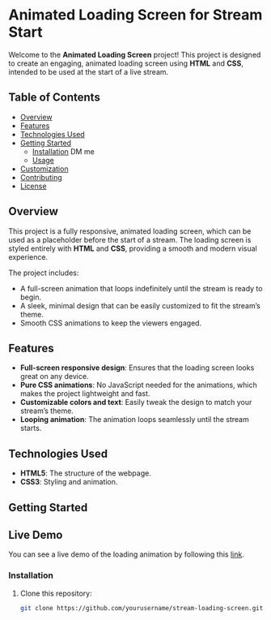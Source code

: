 # Animated Loading Screen for Stream Start

Welcome to the **Animated Loading Screen** project! This project is designed to create an engaging, animated loading screen using **HTML** and **CSS**, intended to be used at the start of a live stream.

## Table of Contents

- [Overview](#overview)
- [Features](#features)
- [Technologies Used](#technologies-used)
- [Getting Started](#getting-started)
  - [Installation](#installation) DM me
  - [Usage](#usage)
- [Customization](#customization)
- [Contributing](#contributing)
- [License](https://github.com/watashiaashishgurung/startingsoon/blob/main/LICENSE)

## Overview

This project is a fully responsive, animated loading screen, which can be used as a placeholder before the start of a stream. The loading screen is styled entirely with **HTML** and **CSS**, providing a smooth and modern visual experience.

The project includes:
- A full-screen animation that loops indefinitely until the stream is ready to begin.
- A sleek, minimal design that can be easily customized to fit the stream’s theme.
- Smooth CSS animations to keep the viewers engaged.

## Features

- **Full-screen responsive design**: Ensures that the loading screen looks great on any device.
- **Pure CSS animations**: No JavaScript needed for the animations, which makes the project lightweight and fast.
- **Customizable colors and text**: Easily tweak the design to match your stream’s theme.
- **Looping animation**: The animation loops seamlessly until the stream starts.

## Technologies Used

- **HTML5**: The structure of the webpage.
- **CSS3**: Styling and animation.

## Getting Started

## Live Demo

You can see a live demo of the loading animation by following this [link](https://watashiaashishgurung.github.io/startingsoon/).

### Installation

1. Clone this repository:

   ```bash
   git clone https://github.com/yourusername/stream-loading-screen.git
